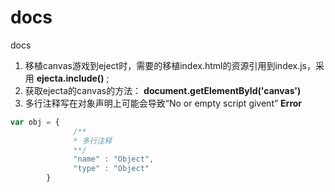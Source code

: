 docs
====

docs

1. 移植canvas游戏到eject时，需要的移植index.html的资源引用到index.js，采用 __ejecta.include()__ ;
2. 获取ejecta的canvas的方法： __document.getElementById('canvas')__ 
3. 多行注释写在对象声明上可能会导致“No or empty script givent” __Error__ 

```javascript
var obj = {
              /**
              * 多行注释
              **/
              "name" : "Object",
              "type" : "Object"
        }
```
